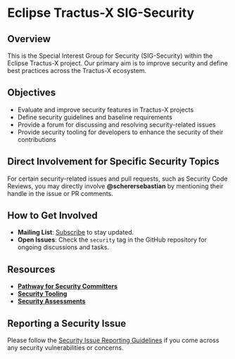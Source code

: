 # Eclipse Tractus-X SIG-Security

## Overview

This is the Special Interest Group for Security (SIG-Security) within the Eclipse Tractus-X project. Our primary aim is to improve security and define best practices across the Tractus-X ecosystem.

## Objectives

- Evaluate and improve security features in Tractus-X projects
- Define security guidelines and baseline requirements
- Provide a forum for discussing and resolving security-related issues
- Provide security tooling for developers to enhance the security of their contributions

## Direct Involvement for Specific Security Topics

For certain security-related issues and pull requests, such as Security Code Reviews, you may directly involve **@scherersebastian** by mentioning their handle in the issue or PR comments.

## How to Get Involved

- **Mailing List**: [Subscribe](https://accounts.eclipse.org/mailing-list/tractusx-dev) to stay updated.
- **Open Issues**: Check the `security` tag in the GitHub repository for ongoing discussions and tasks.

## Resources

- [**Pathway for Security Committers**](https://github.com/eclipse-tractusx/sig-security/blob/main/security-committer-pathway.md)
- [**Security Tooling**](https://github.com/eclipse-tractusx/sig-security/blob/main/security-tooling.md)
- [**Security Assessments**](https://github.com/eclipse-tractusx/sig-security/blob/main/security-assessment.md)

## Reporting a Security Issue

Please follow the [Security Issue Reporting Guidelines](https://eclipse-tractusx.github.io/docs/release/trg-7/trg-7-01#security-file) if you come across any security vulnerabilities or concerns.
